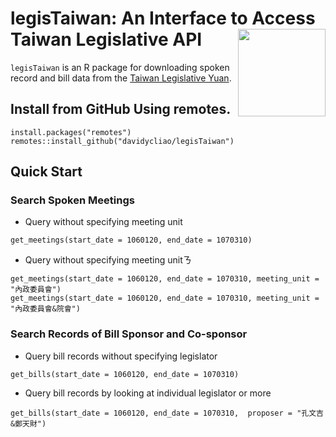# legisTaiwan: An Interface to Access Taiwan Legislative API <img src="https://raw.githack.com/davidycliao/figures/master/hexsticker_tw.png" width="140" align="right" /> <br /> 

`legisTaiwan` is an R package for downloading spoken record and bill data from the [Taiwan Legislative Yuan](https://www.ly.gov.tw/Home/Index.aspx).


## Install from GitHub Using remotes.

```
install.packages("remotes")
remotes::install_github("davidycliao/legisTaiwan")
```

## Quick Start

### Search Spoken Meetings

- Query without specifying meeting unit
```
get_meetings(start_date = 1060120, end_date = 1070310)
```

- Query without specifying meeting unitㄋ

```
get_meetings(start_date = 1060120, end_date = 1070310, meeting_unit = "內政委員會")
get_meetings(start_date = 1060120, end_date = 1070310, meeting_unit = "內政委員會&院會")

```

### Search Records of Bill Sponsor and Co-sponsor

- Query bill records without specifying legislator

```
get_bills(start_date = 1060120, end_date = 1070310)
```

- Query bill records by looking at individual legislator or more

```
get_bills(start_date = 1060120, end_date = 1070310,  proposer = "孔文吉&鄭天財")
```




